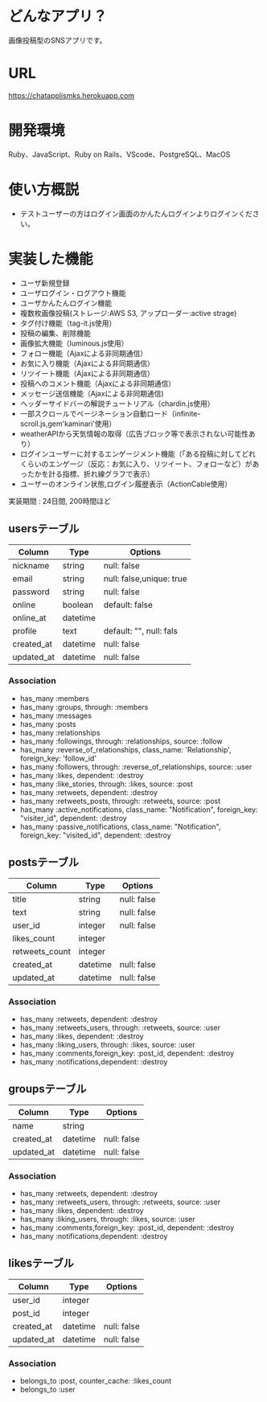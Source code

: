 # どんなアプリ？
画像投稿型のSNSアプリです。

# URL
https://chatapplismks.herokuapp.com

# 開発環境
Ruby、JavaScript、Ruby on Rails、VScode、PostgreSQL、MacOS

# 使い方概説
- テストユーザーの方はログイン画面のかんたんログインよりログインください。

# 実装した機能

- ユーザ新規登録
- ユーザログイン・ログアウト機能
- ユーザかんたんログイン機能
- 複数枚画像投稿(ストレージ:AWS S3, アップローダー:active strage)
- タグ付け機能（tag-it.js使用）
- 投稿の編集、削除機能
- 画像拡大機能（luminous.js使用）
- フォロー機能（Ajaxによる非同期通信）
- お気に入り機能（Ajaxによる非同期通信）
- リツイート機能（Ajaxによる非同期通信）
- 投稿へのコメント機能（Ajaxによる非同期通信）
- メッセージ送信機能（Ajaxによる非同期通信)
- ヘッダーサイドバーの解説チュートリアル（chardin.js使用）
- 一部スクロールでページネーション自動ロード（infinite-scroll.js,gem'kaminari'使用）
- weatherAPIから天気情報の取得（広告ブロック等で表示されない可能性あり）
- ログインユーザーに対するエンゲージメント機能（「ある投稿に対してどれくらいのエンゲージ（反応：お気に入り、リツイート、フォローなど）があったかを計る指標、折れ線グラフで表示）
- ユーザーのオンライン状態,ログイン履歴表示（ActionCable使用）

実装期間 : 24日間, 200時間ほど


## usersテーブル

|Column           |Type    |Options                         |
|-----------------|--------|--------------------------------|
|nickname         |string  |null: false                     |
|email            |string  |null: false,unique: true        |
|password         |string  |null: false                     |
|online           |boolean |default: false                  |
|online_at        |datetime|                                |
|profile          |text    |default: "", null: fals         |
|created_at       |datetime   |null: false                  |
|updated_at       |datetime   |null: false                  |

### Association
- has_many :members
- has_many :groups, through: :members
- has_many :messages
- has_many :posts
- has_many :relationships
- has_many :followings, through: :relationships, source: :follow
- has_many :reverse_of_relationships, class_name: 'Relationship', foreign_key: 'follow_id'
- has_many :followers, through: :reverse_of_relationships, source: :user
- has_many :likes, dependent: :destroy
- has_many :like_stories, through: :likes, source: :post
- has_many :retweets, dependent: :destroy
- has_many :retweets_posts, through: :retweets, source: :post
- has_many :active_notifications, class_name: "Notification", foreign_key: "visiter_id", dependent: :destroy
- has_many :passive_notifications, class_name: "Notification", foreign_key: "visited_id", dependent: :destroy

## postsテーブル

|Column           |Type       |Options                         |
|-----------------|-----------|--------------------------------|
|title            |string     |null: false                     |
|text             |string     |null: false                     |
|user_id          |integer    |null: false                     |
|likes_count      |integer    |                                |
|retweets_count   |integer    |                                |
|created_at       |datetime   |null: false                     |
|updated_at       |datetime   |null: false                     |

### Association
- has_many :retweets, dependent: :destroy
- has_many :retweets_users, through: :retweets, source: :user
- has_many :likes, dependent: :destroy
- has_many :liking_users, through: :likes, source: :user
- has_many :comments,foreign_key: :post_id, dependent: :destroy
- has_many :notifications,dependent: :destroy

## groupsテーブル

|Column           |Type       |Options                         |
|-----------------|-----------|--------------------------------|
|name             |string     |                                |
|created_at       |datetime   |null: false                     |
|updated_at       |datetime   |null: false                     |


### Association
- has_many :retweets, dependent: :destroy
- has_many :retweets_users, through: :retweets, source: :user
- has_many :likes, dependent: :destroy
- has_many :liking_users, through: :likes, source: :user
- has_many :comments,foreign_key: :post_id, dependent: :destroy
- has_many :notifications,dependent: :destroy

## likesテーブル

|Column           |Type       |Options                         |
|-----------------|-----------|--------------------------------|
|user_id          |integer    |                                |
|post_id          |integer    |                                |
|created_at       |datetime   |null: false                     |
|updated_at       |datetime   |null: false                     |

### Association
- belongs_to :post, counter_cache: :likes_count
- belongs_to :user
